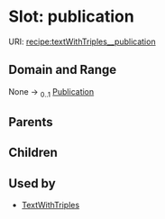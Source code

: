 
# Slot: publication




URI: [recipe:textWithTriples__publication](http://w3id.org/ontogpt/recipe/textWithTriples__publication)


## Domain and Range

None &#8594;  <sub>0..1</sub> [Publication](Publication.md)

## Parents


## Children


## Used by

 * [TextWithTriples](TextWithTriples.md)

